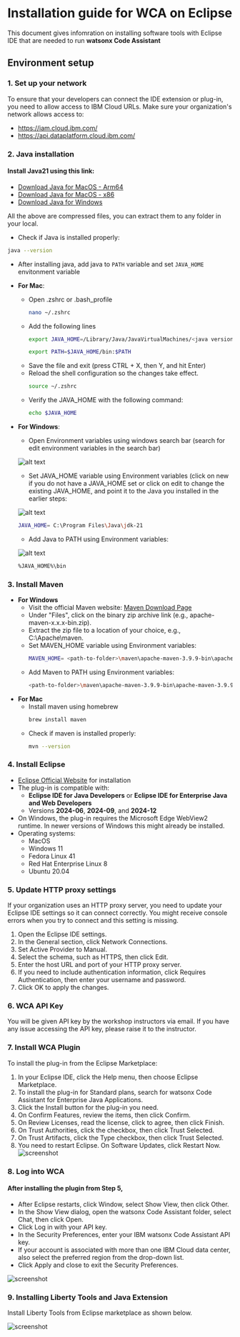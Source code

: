# Installation guide for WCA on Eclipse

This document gives infomration on installing software tools with Eclipse IDE that are needed to run **watsonx Code Assistant**

## Environment setup 

### 1. Set up your network

To ensure that your developers can connect the IDE extension or plug-in, you need to allow access to IBM Cloud URLs. Make sure your organization's network allows access to:

- https://iam.cloud.ibm.com/
- https://api.dataplatform.cloud.ibm.com/

### 2. Java installation

#### Install Java21 using this link:
- [Download Java for MacOS - Arm64](https://download.oracle.com/java/21/latest/jdk-21_macos-aarch64_bin.tar.gz)
- [Download Java for MacOS - x86](https://download.oracle.com/java/21/latest/jdk-21_macos-x64_bin.tar.gz)
- [Download Java for Windows](https://download.oracle.com/java/21/latest/jdk-21_windows-x64_bin.zip)

All the above are compressed files, you can extract them to any folder in your local.

- Check if Java is installed properly:
```bash
java --version
```

- After installing java, add java to `PATH` variable and set `JAVA_HOME` envitonment variable
- **For Mac**:
  - Open .zshrc or .bash_profile
      ```bash
      nano ~/.zshrc
      ```
  - Add the following lines
      ```bash
      export JAVA_HOME=/Library/Java/JavaVirtualMachines/<java version>/Contents/Home
      ```
      ```bash
      export PATH=$JAVA_HOME/bin:$PATH
      ```
  - Save the file and exit (press CTRL + X, then Y, and hit Enter)
  - Reload the shell configuration so the changes take effect.
      ```bash
      source ~/.zshrc
      ```
  - Verify the JAVA_HOME with the following command:
      ```bash
      echo $JAVA_HOME
      ```
- **For Windows**:
  - Open Environment variables using windows search bar (search for edit environment variables in the search bar)
  
  ![alt text](./images/image_env_variables_windows.png)

  - Set JAVA_HOME variable using Environment variables (click on new if you do not have a JAVA_HOME set or click on edit to change the existing JAVA_HOME, and point it to the Java you installed in the earlier steps:
    
  ![alt text](./images/image_JAVA_HOME_windows.png)

    ```bash
    JAVA_HOME= C:\Program Files\Java\jdk-21
    ```
    
  - Add Java to PATH using Environment variables:
 
  ![alt text](./images/image_add_java_to_PATH_windows.png)
 
    ```bash
    %JAVA_HOME%\bin
    ```

### 3. Install Maven

- **For Windows**
    - Visit the official Maven website: [Maven Download Page](https://maven.apache.org/download.cgi)
    - Under "Files", click on the binary zip archive link (e.g., apache-maven-x.x.x-bin.zip). 
    - Extract the zip file to a location of your choice, e.g., C:\Apache\maven.
    - Set MAVEN_HOME variable using Environment variables:
      ```bash
      MAVEN_HOME= <path-to-folder>\maven\apache-maven-3.9.9-bin\apache-maven-3.9.9
      ```
    - Add Maven to PATH using Environment variables: 
      ```bash
      <path-to-folder>\maven\apache-maven-3.9.9-bin\apache-maven-3.9.9\bin
      ```
- **For Mac**
   - Install maven using homebrew
      ```bash
      brew install maven
      ```
   - Check if maven is installed properly:
      ```bash
      mvn --version
      ```

### 4. Install Eclipse

- [Eclipse Official Website](https://www.eclipse.org/downloads/) for installation
- The plug-in is compatible with:
    - **Eclipse IDE for Java Developers** or **Eclipse IDE for Enterprise Java and Web Developers**
    - Versions **2024-06**, **2024-09**, and **2024-12**
- On Windows, the plug-in requires the Microsoft Edge WebView2 runtime. In newer versions of Windows this might already be installed.
- Operating systems:
    - MacOS
    - Windows 11
    - Fedora Linux 41
    - Red Hat Enterprise Linux 8
    - Ubuntu 20.04

### 5. Update HTTP proxy settings

If your organization uses an HTTP proxy server, you need to update your Eclipse IDE settings so it can connect correctly. You might receive console errors when you try to connect and this setting is missing.

1. Open the Eclipse IDE settings.
2. In the General section, click Network Connections.
3. Set Active Provider to Manual.
4. Select the schema, such as HTTPS, then click Edit.
5. Enter the host URL and port of your HTTP proxy server.
6. If you need to include authentication information, click Requires Authentication, then enter your username and password.
7. Click OK to apply the changes.

### 6. WCA API Key

You will be given API key by the workshop instructors via email. If you have any issue accessing the API key, please raise it to the instructor.

### 7. Install WCA Plugin

To install the plug-in from the Eclipse Marketplace:
1. In your Eclipse IDE, click the Help menu, then choose Eclipse Marketplace.
2. To install the plug-in for Standard plans, search for watsonx Code Assistant for Enterprise Java Applications.
3. Click the Install button for the plug-in you need.
4. On Confirm Features, review the items, then click Confirm.
5. On Review Licenses, read the license, click to agree, then click Finish.
6. On Trust Authorities, click the checkbox, then click Trust Selected.
7. On Trust Artifacts, click the Type checkbox, then click Trust Selected.
8. You need to restart Eclipse. On Software Updates, click Restart Now.
![screenshot](./images/Eclipse_WCA4J_Plugin.png)

### 8. Log into WCA

#### After installing the plugin from **Step 5**, 

- After Eclipse restarts, click Window, select Show View, then click Other.
- In the Show View dialog, open the watsonx Code Assistant folder, select Chat, then click Open.
- Click Log in with your API key.
- In the Security Preferences, enter your IBM watsonx Code Assistant API key.
- If your account is associated with more than one IBM Cloud data center, also select the preferred region from the drop-down list.
- Click Apply and close to exit the Security Preferences.

![screenshot](./images/Eclipse_WCA4J_Sign_in.png)

### 9. Installing Liberty Tools and Java Extension

Install Liberty Tools from Eclipse marketplace as shown below.

![screenshot](./images/Eclipse_LibertyTools.png)
